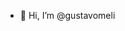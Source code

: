 - 👋 Hi, I’m @gustavomeli


<!---
gustavomeli/gustavomeli is a ✨ special ✨ repository because its `README.md` (this file) appears on your GitHub profile.
You can click the Preview link to take a look at your changes.
--->
